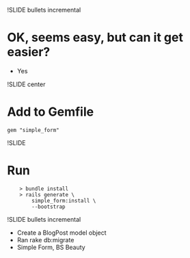!SLIDE bullets incremental
# OK, seems easy, but can it get easier?
* Yes

!SLIDE center
# Add to Gemfile 

    gem "simple_form"

!SLIDE
# Run

		> bundle install
		> rails generate \
		    simple_form:install \
		    --bootstrap
		
!SLIDE bullets incremental
* Create a BlogPost model object
* Ran rake db:migrate
* Simple Form, BS Beauty
